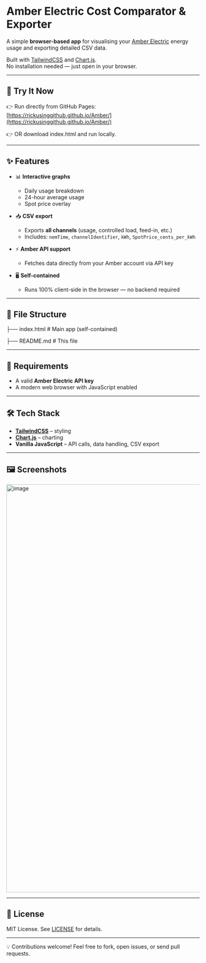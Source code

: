 # Amber Electric Cost Comparator & Exporter

A simple **browser-based app** for visualising your [Amber Electric](https://www.amber.com.au/) energy usage and exporting detailed CSV data.  

Built with [TailwindCSS](https://tailwindcss.com/) and [Chart.js](https://www.chartjs.org/).  
No installation needed — just open in your browser.

---

## 🚀 Try It Now

👉 Run directly from GitHub Pages:  
[https://rickusinggithub.github.io/Amber/](https://rickusinggithub.github.io/Amber/)

👉 OR download index.html and run locally.

---

## ✨ Features

- 📊 **Interactive graphs**
  - Daily usage breakdown
  - 24-hour average usage
  - Spot price overlay

- 📥 **CSV export**
  - Exports **all channels** (usage, controlled load, feed-in, etc.)
  - Includes: `nemTime`, `channelIdentifier`, `kWh`, `SpotPrice_cents_per_kWh`
- ⚡ **Amber API support**
  - Fetches data directly from your Amber account via API key
- 🖥️ **Self-contained**
  - Runs 100% client-side in the browser — no backend required

---

## 📂 File Structure
├── index.html # Main app (self-contained)

├── README.md # This file

---

## 🔑 Requirements

- A valid **Amber Electric API key**  
- A modern web browser with JavaScript enabled  

---

## 🛠️ Tech Stack

- **[TailwindCSS](https://tailwindcss.com/)** – styling  
- **[Chart.js](https://www.chartjs.org/)** – charting  
- **Vanilla JavaScript** – API calls, data handling, CSV export  

---

## 🖼️ Screenshots

  <img width="1268" height="1065" alt="image" src="https://github.com/user-attachments/assets/fed19330-a39c-4b6b-ac56-32a36358f541" />


---

## 📜 License

MIT License. See [LICENSE](LICENSE) for details.

---

💡 Contributions welcome! Feel free to fork, open issues, or send pull requests.
